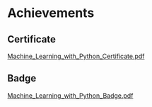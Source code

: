 

# Achievements
## Certificate
[Machine_Learning_with_Python_Certificate.pdf](https://prod-files-secure.s3.us-west-2.amazonaws.com/03e82b26-cccb-4906-bb56-adabcbdc0655/0f35a87e-0c16-48ac-af62-4e4cc34c6a19/Machine_Learning_with_Python_Certificate.pdf?X-Amz-Algorithm=AWS4-HMAC-SHA256&X-Amz-Content-Sha256=UNSIGNED-PAYLOAD&X-Amz-Credential=ASIAZI2LB466R43J54B5%2F20250205%2Fus-west-2%2Fs3%2Faws4_request&X-Amz-Date=20250205T182015Z&X-Amz-Expires=3600&X-Amz-Security-Token=IQoJb3JpZ2luX2VjEDEaCXVzLXdlc3QtMiJIMEYCIQCopIEIW8WktkZVB7ohd4LsGT%2BammBA4gUifZ7QqxwbtgIhANfA9SMZp5MGVrmWXsIj18el6CQiHoTGaUhKmMGbXjHqKv8DCEoQABoMNjM3NDIzMTgzODA1IgxETxXeGvbUCVW%2BdGUq3AMFy5yeDksvbQslu7d86helAzCNDnYCOXsi1Wzeifjklr%2BUvkwKtXTq2XDnbFJvnB89uk%2F0h%2Fo62eRoAm2YEWMQ%2FLgrVXQN7FirWNnPOAWC1vXbodpFJ8xwPwqsripIRh73EvbwrfANKVFZWSZBoDN0JD8g9IB0lYah2mOOMbkVHQYQhqsENileE%2BryGR9RQF18AGsl%2FWOFhwZEVN3SyiPEsb20xtvA97FTR4Rh7l%2Flny4Vv9HxQllFqUOkRFFUOLJJQBrxVfhyraUtmhs2B%2B1hDZ0djA3zLGOChybFMWtKO3K26nryEw9Ju9UnZVFseKdnC2jbQ7qBrEg8lZxhkWzgNLnEOoy1woTKqw%2BDylVOVoZzigPDuyX2QHRpp36Lkhh7M1A0u3CT9vQ%2FOJpOEyLrF1GmsbChvLnG3gSSt%2BONz9I4htkse3KoRDMzo6EKEtlQchOiMClDKB0zKyAlBrqCVrYLYCt%2BYKT44PuVIOqu8YiqIzdiyLRrodnyeol6xHZK8IE8RrgkTQx5J9HC0ax%2F7zy%2B2wK5epfPH2mmil67AWnIvfqT%2Bh2iAT19agEjxn8ZQfhJpIp0KuxjTgTfNGGB7Xs3UIi041AYeFzIJ1MoJc0zbFrj0bVMcqaQFDCluo69BjqkATuKxfTFJbHKbuEFQh%2B7wD69TO%2BXKncZoL4YTr9TmeazCpiSXuiHpAQoqPZGyJ9OSlz9O2kfiY16YH5oUKjPrDQwrrapHtzvRiowa0bbumGrG5klrX3T71U5BkOccGpefaACIWIHj%2BAqsqFkLAVcoBTi%2FA5xF88noamGRyLYz2n338343kPLfWKGGbovrIH%2FWq7etM50esglLq6Whxt2uWEhNlVZ&X-Amz-Signature=b294213d841134def25d212ab3fc8fba815f8a73209bb407cb9436c646ad4066&X-Amz-SignedHeaders=host&x-id=GetObject)
## Badge
[Machine_Learning_with_Python_Badge.pdf](https://prod-files-secure.s3.us-west-2.amazonaws.com/03e82b26-cccb-4906-bb56-adabcbdc0655/ff622a22-73d6-44e3-9c7b-e89a8e61b7aa/Machine_Learning_with_Python_Badge.pdf?X-Amz-Algorithm=AWS4-HMAC-SHA256&X-Amz-Content-Sha256=UNSIGNED-PAYLOAD&X-Amz-Credential=ASIAZI2LB466R43J54B5%2F20250205%2Fus-west-2%2Fs3%2Faws4_request&X-Amz-Date=20250205T182015Z&X-Amz-Expires=3600&X-Amz-Security-Token=IQoJb3JpZ2luX2VjEDEaCXVzLXdlc3QtMiJIMEYCIQCopIEIW8WktkZVB7ohd4LsGT%2BammBA4gUifZ7QqxwbtgIhANfA9SMZp5MGVrmWXsIj18el6CQiHoTGaUhKmMGbXjHqKv8DCEoQABoMNjM3NDIzMTgzODA1IgxETxXeGvbUCVW%2BdGUq3AMFy5yeDksvbQslu7d86helAzCNDnYCOXsi1Wzeifjklr%2BUvkwKtXTq2XDnbFJvnB89uk%2F0h%2Fo62eRoAm2YEWMQ%2FLgrVXQN7FirWNnPOAWC1vXbodpFJ8xwPwqsripIRh73EvbwrfANKVFZWSZBoDN0JD8g9IB0lYah2mOOMbkVHQYQhqsENileE%2BryGR9RQF18AGsl%2FWOFhwZEVN3SyiPEsb20xtvA97FTR4Rh7l%2Flny4Vv9HxQllFqUOkRFFUOLJJQBrxVfhyraUtmhs2B%2B1hDZ0djA3zLGOChybFMWtKO3K26nryEw9Ju9UnZVFseKdnC2jbQ7qBrEg8lZxhkWzgNLnEOoy1woTKqw%2BDylVOVoZzigPDuyX2QHRpp36Lkhh7M1A0u3CT9vQ%2FOJpOEyLrF1GmsbChvLnG3gSSt%2BONz9I4htkse3KoRDMzo6EKEtlQchOiMClDKB0zKyAlBrqCVrYLYCt%2BYKT44PuVIOqu8YiqIzdiyLRrodnyeol6xHZK8IE8RrgkTQx5J9HC0ax%2F7zy%2B2wK5epfPH2mmil67AWnIvfqT%2Bh2iAT19agEjxn8ZQfhJpIp0KuxjTgTfNGGB7Xs3UIi041AYeFzIJ1MoJc0zbFrj0bVMcqaQFDCluo69BjqkATuKxfTFJbHKbuEFQh%2B7wD69TO%2BXKncZoL4YTr9TmeazCpiSXuiHpAQoqPZGyJ9OSlz9O2kfiY16YH5oUKjPrDQwrrapHtzvRiowa0bbumGrG5klrX3T71U5BkOccGpefaACIWIHj%2BAqsqFkLAVcoBTi%2FA5xF88noamGRyLYz2n338343kPLfWKGGbovrIH%2FWq7etM50esglLq6Whxt2uWEhNlVZ&X-Amz-Signature=f2167df6e2199b04a190bf6724dca78b06e3335add21d7ddc177626c364fcdd5&X-Amz-SignedHeaders=host&x-id=GetObject)